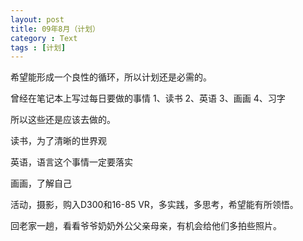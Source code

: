 ```yaml
---
layout: post
title: 09年8月（计划）
category : Text
tags : [计划]
---
```

希望能形成一个良性的循环，所以计划还是必需的。

曾经在笔记本上写过每日要做的事情
1、读书 2、英语 3、画画 4、习字

所以这些还是应该去做的。

读书，为了清晰的世界观

英语，语言这个事情一定要落实

画画，了解自己

活动，摄影，购入D300和16-85 VR，多实践，多思考，希望能有所领悟。

回老家一趟，看看爷爷奶奶外公父亲母亲，有机会给他们多拍些照片。
